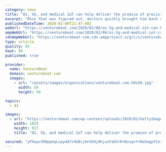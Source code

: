 ```yaml
---
category: news
title: "AI, 5G, and medical IoT can help deliver the promise of precision medicine"
excerpt: "Once that was figured out, doctors quickly brought him back around, and he was fine. But what if, through groundbreaking mixtures of compute, database, and AI technologies, a quick round of analyses on his blood and genome could have revealed his potential for such a reaction before it became a critical issue? What if it were possible to devise ..."
publishedDateTime: 2020-02-06T21:47:00Z
webUrl: "https://venturebeat.com/2020/02/06/ai-5g-and-medical-iot-can-help-deliver-the-promise-of-precision-medicine/"
ampWebUrl: "https://venturebeat.com/2020/02/06/ai-5g-and-medical-iot-can-help-deliver-the-promise-of-precision-medicine/amp/"
cdnAmpWebUrl: "https://venturebeat-com.cdn.ampproject.org/c/s/venturebeat.com/2020/02/06/ai-5g-and-medical-iot-can-help-deliver-the-promise-of-precision-medicine/amp/"
type: article
quality: 85
heat: 86
published: true

provider:
  name: VentureBeat
  domain: venturebeat.com
  images:
    - url: "/assets/images/organizations/venturebeat.com-50x50.jpg"
      width: 50
      height: 50

topics:
  - AI

images:
  - url: "https://venturebeat.com/wp-content/uploads/2020/02/GettyImages-1151630032-e1580953445456.jpg?fit=1829%2C917&strip=all"
    width: 1829
    height: 917
    title: "AI, 5G, and medical IoT can help deliver the promise of precision medicine"

secured: "yFhwyv3HDppeqLxpy4A7z4GBcjHrXk0jAhjusFak5rK+Bzxg+Y+NaSwqpYCe+vHBC0roDTAQWEbWj/Z7vsGsZa0XimycLgmRX5mlllMoy7NUs2sdMGHxpiW1VhP/Rhub/GhD4dfweXSeo73biJOoXxR3gApsEy40TkfLZ6ejV3O7t3g8iQf1JO8X8C4G1UEG45I104Hoepz20N2BNt+s/mAvAIDk2KtRYsQhVs56y5cwHkUjASxh3UvGi4MSBxmD3Bb+vWyJU8B8fE34UFnhSgaAxpCn/jrd3EaL3c0YFkLbAWnXUlU0NhRI4pAFsiSB1RvA35uPGft8c5pDnhaUG3fYyRRJxfftJf8Y802mZdPvxiBlmKdcNOFlPD6mUf+OD4eOII+p7XwUcXQlb60ORjR52ALH1LehK7PNAa0/q+mMbPOMhIw3TWN7K2g2OgF/mr7vxuTRf0OiNJVNJw2YpzOR8q70TQWB/i7h6jyerrc=;cMRCfvZpMAJ1VGOZGgPR3A=="
---
```


